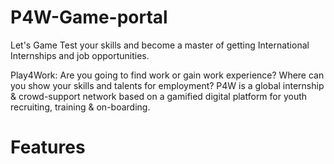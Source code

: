 # P4W-Game-portal

Let's Game
Test your skills and become a master of getting International Internships and job opportunities.

Play4Work: Are you going to find work or gain work experience? Where can you show your skills and talents for employment?
P4W is a global internship & crowd-support network based on a gamified digital platform for youth recruiting, training & on-boarding.

# Features
